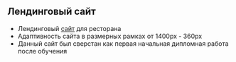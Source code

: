 ## Лендинговый сайт

- Лендинговый [сайт](https://19nia95.github.io/Restoran/) для ресторана 
- Адаптивность сайта в размерных рамках от 1400px - 360px
- Данный сайт был сверстан как первая начальная дипломная работа после обучения 
